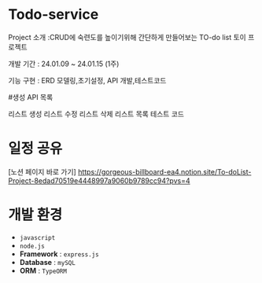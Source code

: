 # Todo-service

Project 소개 :CRUD에 숙련도를 높이기위해 간단하게 만들어보는 TO-do list 토이 프로젝트 

개발 기간 : 24.01.09 ~ 24.01.15 (1주)

기능 구현 : ERD 모델링,초기설정, API 개발,테스트코드 

#생성 API 목록 

리스트 생성
리스트 수정
리스트 삭제 
리스트 목록
테스트 코드 

# 일정 공유 


[노션 페이지 바로 가기] https://gorgeous-billboard-ea4.notion.site/To-doList-Project-8edad70519e4448997a9060b9789cc94?pvs=4


# **개발 환경**

- `javascript`
- `node.js`
- **Framework** : `express.js`
- **Database** : `mySQL`
- **ORM** : `TypeORM`




